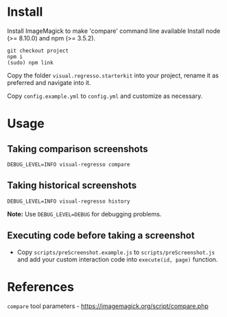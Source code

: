 
# Install

Install ImageMagick to make 'compare' command line available
Install node (>= 8.10.0) and npm (>= 3.5.2).

```
git checkout project
npm i
(sudo) npm link
```

Copy the folder `visual.regresso.starterkit` into your project, rename it as preferred and navigate into it.

Copy `config.example.yml` to `config.yml` and customize as necessary.

# Usage

## Taking comparison screenshots

```
DEBUG_LEVEL=INFO visual-regresso compare
```

## Taking historical screenshots

```
DEBUG_LEVEL=INFO visual-regresso history
```


**Note:** Use `DEBUG_LEVEL=DEBUG` for debugging problems.

## Executing code before taking a screenshot

- Copy `scripts/preScreenshot.example.js` to `scripts/preScreenshot.js` and add your custom interaction code into `execute(id, page)` function.


# References

`compare` tool parameters - https://imagemagick.org/script/compare.php
